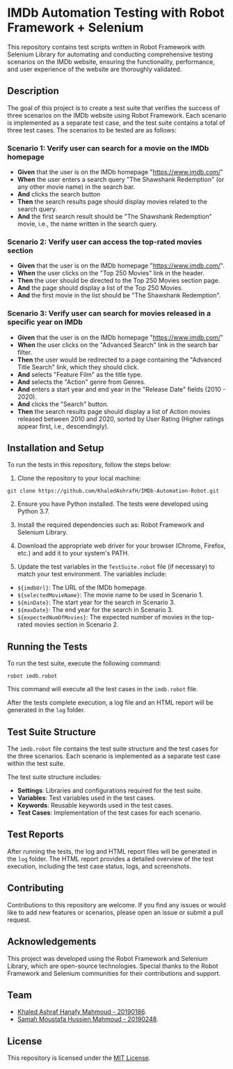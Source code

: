 # IMDb Automation Testing with Robot Framework + Selenium 

This repository contains test scripts written in Robot Framework with Selenium Library for automating and conducting comprehensive testing scenarios on the IMDb website, ensuring the functionality, performance, and user experience of the website are thoroughly validated.

## Description

The goal of this project is to create a test suite that verifies the success of three scenarios on the IMDb website using Robot Framework. Each scenario is implemented as a separate test case, and the test suite contains a total of three test cases. The scenarios to be tested are as follows:

### Scenario 1: Verify user can search for a movie on the IMDb homepage

- **Given** that the user is on the IMDb homepage "https://www.imdb.com/"
- **When** the user enters a search query "The Shawshank Redemption" (or any other movie name) in the search bar.
- **And** clicks the search button
- **Then** the search results page should display movies related to the search query.
- **And** the first search result should be "The Shawshank Redemption" movie, i.e., the name written in the search query.

### Scenario 2: Verify user can access the top-rated movies section

- **Given** that the user is on the IMDb homepage "https://www.imdb.com/".
- **When** the user clicks on the "Top 250 Movies" link in the header.
- **Then** the user should be directed to the Top 250 Movies section page.
- **And** the page should display a list of the Top 250 Movies.
- **And** the first movie in the list should be "The Shawshank Redemption".

### Scenario 3: Verify user can search for movies released in a specific year on IMDb

- **Given** that the user is on the IMDb homepage "https://www.imdb.com/"
- **When** the user clicks on the "Advanced Search" link in the search bar filter.
- **Then** the user would be redirected to a page containing the "Advanced Title Search" link, which they should click.
- **And** selects "Feature Film" as the title type.
- **And** selects the "Action" genre from Genres.
- **And** enters a start year and end year in the "Release Date" fields (2010 - 2020).
- **And** clicks the "Search" button.
- **Then** the search results page should display a list of Action movies released between 2010 and 2020, sorted by User Rating (Higher ratings appear first, i.e., descendingly).

## Installation and Setup

To run the tests in this repository, follow the steps below:

1. Clone the repository to your local machine:

```
git clone https://github.com/KhaledAshrafH/IMDb-Automation-Robot.git
```

2. Ensure you have Python installed. The tests were developed using Python 3.7.

3. Install the required dependencies such as: Robot Framework and Selenium Library.

4. Download the appropriate web driver for your browser (Chrome, Firefox, etc.) and add it to your system's PATH.

5. Update the test variables in the `TestSuite.robot` file (if necessary) to match your test environment. The variables include:

- `${imdbUrl}`: The URL of the IMDb homepage.
- `${selectedMovieName}`: The movie name to be used in Scenario 1.
- `${minDate}`: The start year for the search in Scenario 3.
- `${maxDate}`: The end year for the search in Scenario 3.
- `${expectedNumOfMovies}`: The expected number of movies in the top-rated movies section in Scenario 2.

## Running the Tests

To run the test suite, execute the following command:

```
robot imdb.robot
```

This command will execute all the test cases in the `imdb.robot` file.

After the tests complete execution, a log file and an HTML report will be generated in the `log` folder.

## Test Suite Structure

The `imdb.robot` file contains the test suite structure and the test cases for the three scenarios. Each scenario is implemented as a separate test case within the test suite.

The test suite structure includes:

- **Settings**: Libraries and configurations required for the test suite.
- **Variables**: Test variables used in the test cases.
- **Keywords**: Reusable keywords used in the test cases.
- **Test Cases**: Implementation of the test cases for each scenario.

## Test Reports

After running the tests, the log and HTML report files will be generated in the `log` folder. The HTML report provides a detailed overview of the test execution, including the test case status, logs, and screenshots.

## Contributing

Contributions to this repository are welcome. If you find any issues or would like to add new features or scenarios, please open an issue or submit a pull request.

## Acknowledgements

This project was developed using the Robot Framework and Selenium Library, which are open-source technologies. Special thanks to the Robot Framework and Selenium communities for their contributions and support.

## Team

- [Khaled Ashraf Hanafy Mahmoud - 20190186](https://github.com/KhaledAshrafH).
- [Samah Moustafa Hussien Mahmoud - 20190248](https://github.com/Samah-20190248).

## License

This repository is licensed under the [MIT License](LICENSE.md).


